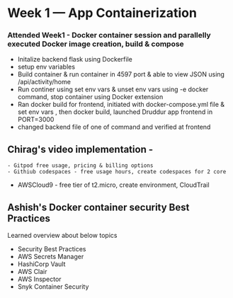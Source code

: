 # Week 1 — App Containerization

### Attended Week1 - Docker container session and parallelly executed Docker image creation, build & compose
- Initalize backend flask using Dockerfile
- setup env variables
- Build container & run container in 4597 port & able to view JSON using /api/activity/home
- Run continer using set env vars & unset env vars using -e docker command, stop container using Docker extension
- Ran docker build for frontend, initiated with docker-compose.yml file & set env vars , then docker build, launched Druddur app frontend in PORT=3000
- changed backend file of one of command and verified at frontend

## Chirag's video implementation -
	- Gitpod free usage, pricing & billing options
	- Githiub codespaces - free usage hours, create codespaces for 2 core  
  - AWSCloud9  - free tier of t2.micro, create environment, CloudTrail 
## Ashish's Docker container security Best Practices
Learned overview about below topics
 - Security Best Practices
 - AWS Secrets Manager
 - HashiCorp Vault
 - AWS Clair
 - AWS Inspector
 - Snyk Container Security
